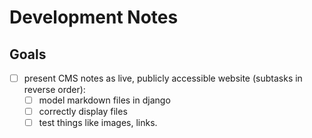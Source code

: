 # Development Notes

## Goals

- [ ] present CMS notes as live, publicly accessible website (subtasks in reverse order):
  - [ ] model markdown files in django
  - [ ] correctly display files
  - [ ] test things like images, links.
